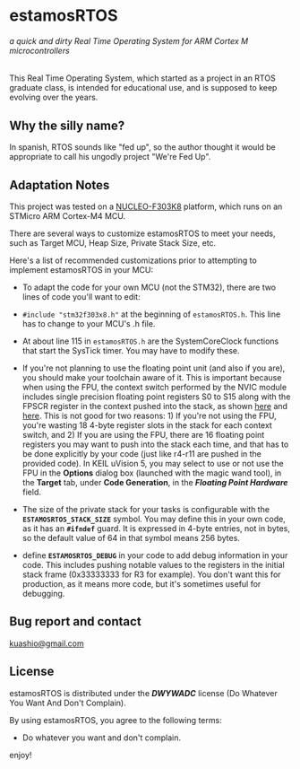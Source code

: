 # estamosRTOS
###### a quick and dirty Real Time Operating System for ARM Cortex M microcontrollers

This Real Time Operating System, which started as a project in an RTOS graduate class, is intended for educational use, and is supposed to keep evolving over the years.

## Why the silly name?
In spanish, RTOS sounds like "fed up", so the author thought it would be appropriate to call his ungodly project "We're Fed Up".

## Adaptation Notes
This project was tested on a [NUCLEO-F303K8](https://os.mbed.com/platforms/ST-Nucleo-F303K8/) platform, which runs on an STMicro ARM Cortex-M4 MCU.

There are several ways to customize estamosRTOS to meet your needs, such as Target MCU, Heap Size, Private Stack Size, etc.

Here's a list of recommended customizations prior to attempting to implement estamosRTOS in your MCU:


 - To adapt the code for your own MCU (not the STM32), there are two lines of code you'll want to edit: 
  - `#include "stm32f303x8.h"` at the beginning of `estamosRTOS.h`. This line has to change to your MCU's .h file.
  - At about line 115 in `estamosRTOS.h` are the SystemCoreClock functions that start the SysTick timer. You may have to modify these.


 - If you're not planning to use the floating point unit (and also if you are), you should make your toolchain aware of it. This is important because when using the FPU, the context switch performed by the NVIC module includes single precision floating point registers S0 to S15 along with the FPSCR register in the context pushed into the stack, as shown [here](http://infocenter.arm.com/help/index.jsp?topic=/com.arm.doc.dui0553a/Babefdjc.html) and  [here](http://infocenter.arm.com/help/index.jsp?topic=/com.arm.doc.dai0298a/BCGHEEFD.html). This is not good for two reasons: 1) If you're not using the FPU, you're wasting 18 4-byte register slots in the stack for each context switch, and 2) If you are using the FPU, there are 16 floating point registers you may want to push into the stack each time, and that has to be done explicitly by your code (just like r4-r11 are pushed in the provided code). In KEIL uVision 5, you may select to use or not use the FPU in the **Options** dialog box (launched with the magic wand tool), in the **Target** tab, under **Code Generation**, in the ***Floating Point Hardware*** field.

 - The size of the private stack for your tasks is configurable with the **`ESTAMOSRTOS_STACK_SIZE`** symbol. You may define this in your own code, as it has an **`#ifndef`** guard. It is expressed in 4-byte entries, not in bytes, so the default value of 64 in that symbol means 256 bytes.

 - define **`ESTAMOSRTOS_DEBUG`** in your code to add debug information in your code. This includes pushing notable values to the registers in the initial stack frame (0x33333333 for R3 for example). You don't want this for production, as it means more code, but it's sometimes useful for debugging.

 



## Bug report and contact
kuashio@gmail.com

## License 
estamosRTOS is distributed under the ***DWYWADC*** license (Do Whatever You Want And Don't Complain).

By using estamosRTOS, you agree to the following terms:

- Do whatever you want and don't complain.

enjoy!
